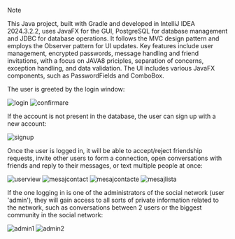 > [!NOTE]
> This Java project, built with Gradle and developed in IntelliJ IDEA 2024.3.2.2, uses JavaFX for the GUI, PostgreSQL for database management and JDBC for database operations. It follows the MVC design pattern and employs the Observer pattern for UI updates. Key features include user management, encrypted passwords, message handling and friend invitations, with a focus on JAVA8 priciples, separation of concerns, exception handling, and data validation. The UI includes various JavaFX components, such as PasswordFields and ComboBox.

The user is greeted by the login window:

![login](https://github.com/geoqiq/social-network-project/blob/d464586344edc27230ec6f96df0e5a5769543a17/screenshots/login.png)
![confirmare](https://github.com/geoqiq/social-network-project/blob/d464586344edc27230ec6f96df0e5a5769543a17/screenshots/confirmare.png)

If the account is not present in the database, the user can sign up with a new account:

![signup](https://github.com/geoqiq/social-network-project/blob/d464586344edc27230ec6f96df0e5a5769543a17/screenshots/signup.png)

Once the user is logged in, it will be able to accept/reject friendship requests, invite other users to form a connection, open conversations with friends and reply to their messages, or text multiple people at once:

![userview](https://github.com/geoqiq/social-network-project/blob/d464586344edc27230ec6f96df0e5a5769543a17/screenshots/user.png)
![mesajcontact](https://github.com/geoqiq/social-network-project/blob/d464586344edc27230ec6f96df0e5a5769543a17/screenshots/text.png)
![mesajcontacte](https://github.com/geoqiq/social-network-project/blob/d464586344edc27230ec6f96df0e5a5769543a17/screenshots/maimulti.png)
![mesajlista](https://github.com/geoqiq/social-network-project/blob/d464586344edc27230ec6f96df0e5a5769543a17/screenshots/catre.png)

If the one logging in is one of the administrators of the social network (user 'admin'), they will gain access to all sorts of private information related to the network, such as conversations between 2 users or the biggest community in the social network:

![admin1](https://github.com/geoqiq/social-network-project/blob/d464586344edc27230ec6f96df0e5a5769543a17/screenshots/adminpanel1.png)
![admin2](https://github.com/geoqiq/social-network-project/blob/d464586344edc27230ec6f96df0e5a5769543a17/screenshots/adminpanel2.png)

